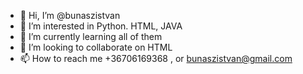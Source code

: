 - 👋 Hi, I’m @bunaszistvan
- 👀 I’m interested in Python. HTML, JAVA
- 🌱 I’m currently learning all of them
- 💞️ I’m looking to collaborate on HTML
- 📫 How to reach me +36706169368 , or bunaszistvan@gmail.com


